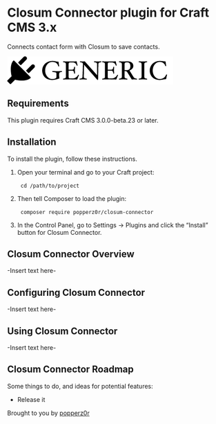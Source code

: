 # Closum Connector plugin for Craft CMS 3.x

Connects contact form with Closum to save contacts.

![Screenshot](resources/img/plugin-logo.png)

## Requirements

This plugin requires Craft CMS 3.0.0-beta.23 or later.

## Installation

To install the plugin, follow these instructions.

1. Open your terminal and go to your Craft project:

        cd /path/to/project

2. Then tell Composer to load the plugin:

        composer require popperz0r/closum-connector

3. In the Control Panel, go to Settings → Plugins and click the “Install” button for Closum Connector.

## Closum Connector Overview

-Insert text here-

## Configuring Closum Connector

-Insert text here-

## Using Closum Connector

-Insert text here-

## Closum Connector Roadmap

Some things to do, and ideas for potential features:

* Release it

Brought to you by [popperz0r](https://twitter.com/popperz0r)
